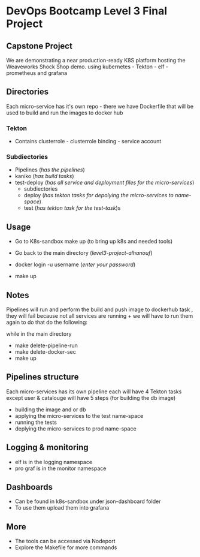 # DevOps Bootcamp Level 3 Final Project

## Capstone Project

We are demonstrating a near production-ready K8S platform hosting the Weaveworks Shock Shop demo. using kubernetes - Tekton - elf - prometheus and grafana

## Directories 
Each micro-service has it's own repo - there we have Dockerfile that will be used to build and run the images to docker hub

### Tekton 
- Contains clusterrole - clusterrole binding - service account

### Subdiectories
- Pipelines (*has the pipelines*)
- kaniko (*has build tasks*)
- test-deploy (*has all service and deployment files for the micro-services*)
	- subdiectories
	- deploy (*has tekton tasks for depolying the micro-services to name-space*)
	- test (*has tekton task for the test-task*)s
## Usage
- Go to K8s-sandbox make up (to bring up k8s and needed tools)

- Go back to the main directory (*level3-project-alhanouf*)
- docker login -u username (*enter your password*)
- make up

## Notes
Pipelines will run and perform the build and push image to dockerhub task , they will fail because not all services are running + we will have to run them again to do that do the following:

while in the main directory 
- make delete-pipeline-run 
- make delete-docker-sec
- make up 

## Pipelines structure 

Each micro-services has its own pipeline each will have 4 Tekton tasks except user & catalouge will have 5 steps (for building the db image)
- building the image and or db
- applying the micro-services to the test name-space 
- running the tests
- deplying the micro-services to prod name-space

## Logging & monitoring 
- elf is in the logging namespace
- pro graf is in the monitor namespace 
## Dashboards
- Can be found in k8s-sandbox under json-dashboard folder
- To use them upload them into grafana
## More
 
- The tools can be accessed via Nodeport
- Explore the Makefile for more commands 

